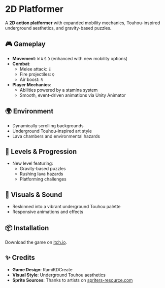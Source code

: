# 2D Platformer

A **2D action platformer** with expanded mobility mechanics, Touhou-inspired underground aesthetics, and gravity-based puzzles.

## 🎮 Gameplay
- **Movement**: `W` `A` `S` `D` (enhanced with new mobility options)
- **Combat**:
  - Melee attack: `E`
  - Fire projectiles: `Q`
  - Air boost: `R`
- **Player Mechanics**:
  - Abilities powered by a stamina system
  - Smooth, event-driven animations via Unity Animator

## 🌍 Environment
- Dynamically scrolling backgrounds
- Underground Touhou-inspired art style
- Lava chambers and environmental hazards

## 🧩 Levels & Progression
- New level featuring:
  - Gravity-based puzzles
  - Rushing lava hazards
  - Platforming challenges

## 🎨 Visuals & Sound
- Reskinned into a vibrant underground Touhou palette
- Responsive animations and effects

## 📦 Installation
Download the game on [itch.io](https://ramikdcreate.itch.io/2dplateformer).

## ✨ Credits
- **Game Design**: RamiKDCreate  
- **Visual Style**: Underground Touhou aesthetics  
- **Sprite Sources**: Thanks to artists on [spriters-resource.com](https://www.spriters-resource.com)
